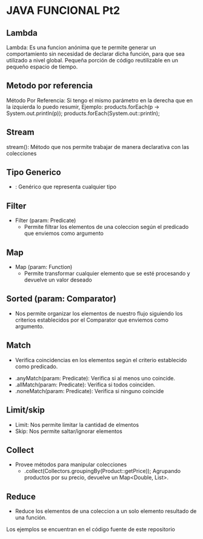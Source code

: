 # JAVA FUNCIONAL Pt2

## Lambda
Lambda: Es una funcion anónima que te permite generar un comportamiento sin
necesidad de declarar dicha función, para que sea utilizado a nivel global.
Pequeña porción de código reutilizable en un pequeño espacio de tiempo.

## Metodo por referencia
Método Por Referencia: Si tengo el mismo parámetro en la derecha que en la izquierda
lo puedo resumir, Ejemplo: products.forEach(p -> System.out.println(p));
                           products.forEach(System.out::println);

## Stream
stream(): Método que nos permite trabajar de manera declarativa con las colecciones

## Tipo Generico
- <?>: Genérico que representa cualquier tipo

## Filter
- Filter (param: Predicate)
   * Permite filtrar los elementos de una coleccion según el predicado que enviemos como argumento

## Map
- Map (param: Function)
   * Permite transformar cualquier elemento que se esté procesando y devuelve un valor deseado

## Sorted (param: Comparator)
- Nos permite organizar los elementos de nuestro flujo siguiendo los criterios establecidos por el Comparator
  que enviemos como argumento.


## Match
- Verifica coincidencias en los elementos según el criterio establecido como predicado.
 * .anyMatch(param: Predicate): Verifica si al menos uno coincide.
 * .allMatch(param: Predicate): Verifica si todos coinciden.
 * .noneMatch(param: Predicate): Verifica si ninguno coincide

## Limit/skip
- Limit: Nos permite limitar la cantidad de elmentos
- Skip: Nos permite saltar/ignorar elementos

## Collect
- Provee métodos para manipular colecciones
  * .collect(Collectors.groupingBy(Product::getPrice));
    Agrupando productos por su precio, devuelve un Map<Double, List<Product>>.

## Reduce
- Reduce los elementos de una coleccion a un solo elemento resultado de una función. 

Los ejemplos se encuentran en el código fuente de este repositorio

